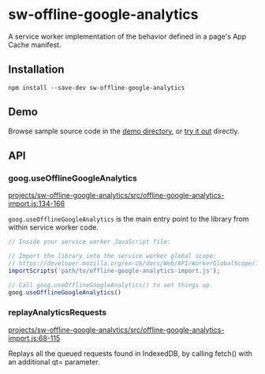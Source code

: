# sw-offline-google-analytics

A service worker implementation of the behavior defined in a page's App Cache manifest.

## Installation

`npm install --save-dev sw-offline-google-analytics`

## Demo

Browse sample source code in the [demo directory](https://github.com/GoogleChrome/sw-helpers/tree/master/projects/sw-offline-google-analytics/demo), or
[try it out](https://googlechrome.github.io/sw-helpers/sw-offline-google-analytics/demo/) directly.

## API

### goog.useOfflineGoogleAnalytics

[projects/sw-offline-google-analytics/src/offline-google-analytics-import.js:134-166](https://github.com/GoogleChrome/sw-helpers/blob/a219fc9188654420fed08c4218c09f9cbc4b6de8/projects/sw-offline-google-analytics/src/offline-google-analytics-import.js#L134-L166 "Source code on GitHub")

`goog.useOfflineGoogleAnalytics` is the main entry point to the library
from within service worker code.

```js
// Inside your service worker JavaScript file:

// Import the library into the service worker global scope:
// https://developer.mozilla.org/en-US/docs/Web/API/WorkerGlobalScope/importScripts
importScripts('path/to/offline-google-analytics-import.js');

// Call goog.useOfflineGoogleAnalytics() to set things up.
goog.useOfflineGoogleAnalytics()
```

### replayAnalyticsRequests

[projects/sw-offline-google-analytics/src/offline-google-analytics-import.js:68-115](https://github.com/GoogleChrome/sw-helpers/blob/a219fc9188654420fed08c4218c09f9cbc4b6de8/projects/sw-offline-google-analytics/src/offline-google-analytics-import.js#L68-L115 "Source code on GitHub")

Replays all the queued requests found in IndexedDB, by calling fetch()
with an additional qt= parameter.
